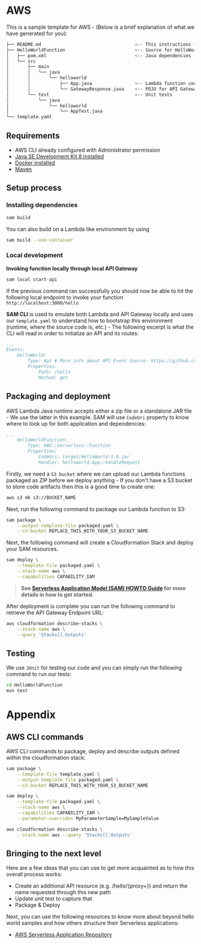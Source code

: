 # AWS

This is a sample template for AWS - (Below is a brief explanation of what we have generated for you):

```bash
├── README.md                                   <-- This instructions file
├── HelloWorldFunction                          <-- Source for HelloWorldFunction Lambda Function
│   ├── pom.xml                                 <-- Java dependencies
│   └── src
│       ├── main
│       │   └── java
│       │       └── helloworld
│       │           ├── App.java                <-- Lambda function code
│       │           └── GatewayResponse.java    <-- POJO for API Gateway Responses object 
│       └── test                                <-- Unit tests
│           └── java
│               └── helloworld
│                   └── AppTest.java
└── template.yaml
```

## Requirements

* AWS CLI already configured with Administrator permission
* [Java SE Development Kit 8 installed](http://www.oracle.com/technetwork/java/javase/downloads/jdk8-downloads-2133151.html)
* [Docker installed](https://www.docker.com/community-edition)
* [Maven](https://maven.apache.org/install.html)

## Setup process

### Installing dependencies

```bash
sam build
```

You can also build on a Lambda like environment by using

```bash
sam build --use-container
```

### Local development

**Invoking function locally through local API Gateway**

```bash
sam local start-api
```

If the previous command ran successfully you should now be able to hit the following local endpoint to invoke your function `http://localhost:3000/hello`

**SAM CLI** is used to emulate both Lambda and API Gateway locally and uses our `template.yaml` to understand how to bootstrap this environment (runtime, where the source code is, etc.) - The following excerpt is what the CLI will read in order to initialize an API and its routes:

```yaml
...
Events:
    HelloWorld:
        Type: Api # More info about API Event Source: https://github.com/awslabs/serverless-application-model/blob/master/versions/2016-10-31.md#api
        Properties:
            Path: /hello
            Method: get
```

## Packaging and deployment

AWS Lambda Java runtime accepts either a zip file or a standalone JAR file - We use the latter in this example. SAM will use `CodeUri` property to know where to look up for both application and dependencies:

```yaml
...
    HelloWorldFunction:
        Type: AWS::Serverless::Function
        Properties:
            CodeUri: target/HelloWorld-1.0.jar
            Handler: helloworld.App::handleRequest
```

Firstly, we need a `S3 bucket` where we can upload our Lambda functions packaged as ZIP before we deploy anything - If you don't have a S3 bucket to store code artifacts then this is a good time to create one:

```bash
aws s3 mb s3://BUCKET_NAME
```

Next, run the following command to package our Lambda function to S3:

```bash
sam package \
    --output-template-file packaged.yaml \
    --s3-bucket REPLACE_THIS_WITH_YOUR_S3_BUCKET_NAME
```

Next, the following command will create a Cloudformation Stack and deploy your SAM resources.

```bash
sam deploy \
    --template-file packaged.yaml \
    --stack-name aws \
    --capabilities CAPABILITY_IAM
```

> **See [Serverless Application Model (SAM) HOWTO Guide](https://github.com/awslabs/serverless-application-model/blob/master/HOWTO.md) for more details in how to get started.**

After deployment is complete you can run the following command to retrieve the API Gateway Endpoint URL:

```bash
aws cloudformation describe-stacks \
    --stack-name aws \
    --query 'Stacks[].Outputs'
```

## Testing

We use `JUnit` for testing our code and you can simply run the following command to run our tests:

```bash
cd HelloWorldFunction
mvn test
```

# Appendix

## AWS CLI commands

AWS CLI commands to package, deploy and describe outputs defined within the cloudformation stack:

```bash
sam package \
    --template-file template.yaml \
    --output-template-file packaged.yaml \
    --s3-bucket REPLACE_THIS_WITH_YOUR_S3_BUCKET_NAME

sam deploy \
    --template-file packaged.yaml \
    --stack-name aws \
    --capabilities CAPABILITY_IAM \
    --parameter-overrides MyParameterSample=MySampleValue

aws cloudformation describe-stacks \
    --stack-name aws --query 'Stacks[].Outputs'
```

## Bringing to the next level

Here are a few ideas that you can use to get more acquainted as to how this overall process works:

* Create an additional API resource (e.g. /hello/{proxy+}) and return the name requested through this new path
* Update unit test to capture that
* Package & Deploy

Next, you can use the following resources to know more about beyond hello world samples and how others structure their Serverless applications:

* [AWS Serverless Application Repository](https://aws.amazon.com/serverless/serverlessrepo/)
